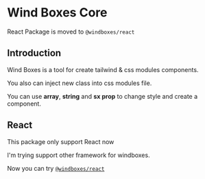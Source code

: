 # Wind Boxes Core

React Package is moved to `@windboxes/react`

## Introduction
Wind Boxes is a tool for create tailwind & css modules components.

You also can inject new class into css modules file.

You can use **array**, **string** and **sx prop** to change style and create a component.

## React
This package only support React now

I'm trying support other framework for windboxes.

Now you can try [`@windboxes/react`](https://github.com/windboxes/core/tree/main/packages/react) 